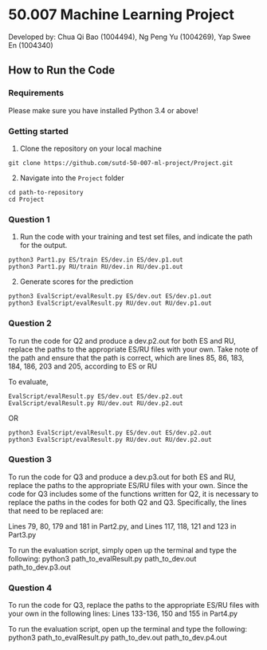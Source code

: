 # 50.007 Machine Learning Project

Developed by: Chua Qi Bao (1004494), Ng Peng Yu (1004269), Yap Swee En (1004340)

## How to Run the Code

### Requirements 
Please make sure you have installed Python 3.4 or above!

### Getting started
1. Clone the repository on your local machine
```
git clone https://github.com/sutd-50-007-ml-project/Project.git
```
2. Navigate into the `Project` folder
```
cd path-to-repository
cd Project
```


### Question 1

1. Run the code with your training and test set files, and indicate the path for the output.
```
python3 Part1.py ES/train ES/dev.in ES/dev.p1.out
python3 Part1.py RU/train RU/dev.in RU/dev.p1.out
```
2. Generate scores for the prediction
```
python3 EvalScript/evalResult.py ES/dev.out ES/dev.p1.out
python3 EvalScript/evalResult.py RU/dev.out RU/dev.p1.out
```


### Question 2

To run the code for Q2 and produce a dev.p2.out for both ES and RU, replace the paths to the appropriate ES/RU files with your own.
Take note of the path and ensure that the path is correct, which are lines 85, 86, 183, 184, 186, 203 and 205, according to ES or RU

To evaluate, 
```
EvalScript/evalResult.py ES/dev.out ES/dev.p2.out
EvalScript/evalResult.py RU/dev.out RU/dev.p2.out
```
OR 
```
python3 EvalScript/evalResult.py ES/dev.out ES/dev.p2.out
python3 EvalScript/evalResult.py RU/dev.out RU/dev.p2.out
```
### Question 3
To run the code for Q3 and produce a dev.p3.out for both ES and RU, replace the paths to the appropriate ES/RU files with your own.
Since the code for Q3 includes some of the functions written for Q2, it is necessary to replace the paths in the codes for both Q2 and Q3.
Specifically, the lines that need to be replaced are:

Lines 79, 80, 179 and 181 in Part2.py, and
Lines 117, 118, 121 and 123 in Part3.py

To run the evaluation script, simply open up the terminal and type the following:
python3 path_to_evalResult.py path_to_dev.out path_to_dev.p3.out

### Question 4
To run the code for Q3, replace the paths to the appropriate ES/RU files with your own in the following lines:
Lines 133-136, 150 and 155 in Part4.py

To run the evaluation script, open up the terminal and type the following:
python3 path_to_evalResult.py path_to_dev.out path_to_dev.p4.out


